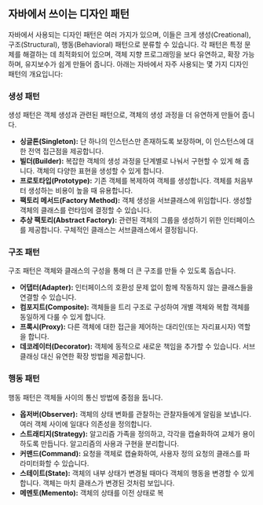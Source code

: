 ## 자바에서 쓰이는 디자인 패턴
자바에서 사용되는 디자인 패턴은 여러 가지가 있으며, 이들은 크게 
생성(Creational), 구조(Structural), 행동(Behavioral) 패턴으로 분류할 수 있습니다. 
각 패턴은 특정 문제를 해결하는 데 최적화되어 있으며, 객체 지향 프로그래밍을 보다 유연하고, 확장 가능하며, 유지보수가 쉽게 만들어 줍니다. 
아래는 자바에서 자주 사용되는 몇 가지 디자인 패턴의 개요입니다:

### 생성 패턴
생성 패턴은 객체 생성과 관련된 패턴으로, 객체의 생성 과정을 더 유연하게 만들어 줍니다.
- **싱글톤(Singleton):** 단 하나의 인스턴스만 존재하도록 보장하며, 이 인스턴스에 대한 전역 접근점을 제공합니다.
- **빌더(Builder):** 복잡한 객체의 생성 과정을 단계별로 나눠서 구현할 수 있게 해 줍니다. 객체의 다양한 표현을 생성할 수 있게 합니다.
- **프로토타입(Prototype):** 기존 객체를 복제하여 객체를 생성합니다. 객체를 처음부터 생성하는 비용이 높을 때 유용합니다.
- **팩토리 메서드(Factory Method):** 객체 생성을 서브클래스에 위임합니다. 생성할 객체의 클래스를 런타임에 결정할 수 있습니다.
- **추상 팩토리(Abstract Factory):** 관련된 객체의 그룹을 생성하기 위한 인터페이스를 제공합니다. 구체적인 클래스는 서브클래스에서 결정됩니다.

### 구조 패턴
구조 패턴은 객체와 클래스의 구성을 통해 더 큰 구조를 만들 수 있도록 돕습니다.
- **어댑터(Adapter):** 인터페이스의 호환성 문제 없이 함께 작동하지 않는 클래스들을 연결할 수 있습니다.
- **컴포지트(Composite):** 객체들을 트리 구조로 구성하여 개별 객체와 복합 객체를 동일하게 다룰 수 있게 합니다.
- **프록시(Proxy):** 다른 객체에 대한 접근을 제어하는 대리인(또는 자리표시자) 역할을 합니다.
- **데코레이터(Decorator):** 객체에 동적으로 새로운 책임을 추가할 수 있습니다. 서브클래싱 대신 유연한 확장 방법을 제공합니다.

### 행동 패턴
행동 패턴은 객체들 사이의 통신 방법에 중점을 둡니다.
- **옵저버(Observer):** 객체의 상태 변화를 관찰하는 관찰자들에게 알림을 보냅니다. 여러 객체 사이에 일대다 의존성을 정의합니다.
- **스트래티지(Strategy):** 알고리즘 가족을 정의하고, 각각을 캡슐화하여 교체가 용이하도록 만듭니다. 알고리즘의 사용과 구현을 분리합니다.
- **커맨드(Command):** 요청을 객체로 캡슐화하여, 사용자 정의 요청의 클래스를 파라미터화할 수 있습니다.
- **스테이트(State):** 객체의 내부 상태가 변경될 때마다 객체의 행동을 변경할 수 있게 합니다. 객체는 마치 클래스가 변경된 것처럼 보입니다.
- **메멘토(Memento):** 객체의 상태를 이전 상태로 복